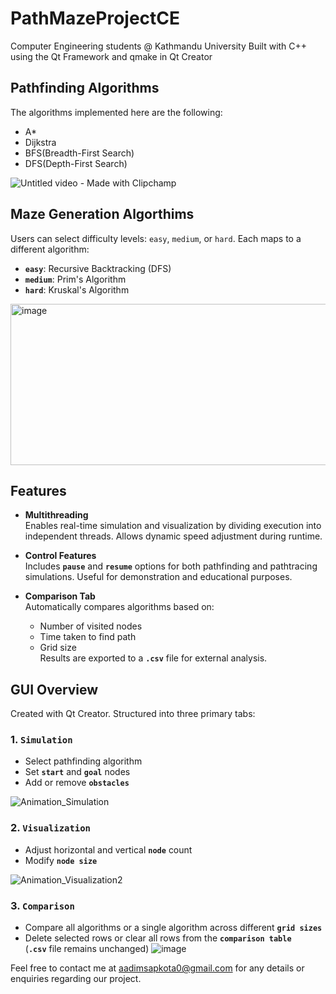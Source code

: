 # PathMazeProjectCE
Computer Engineering students @ Kathmandu University
Built with C++ using the Qt Framework and qmake in Qt Creator

## Pathfinding Algorithms
The algorithms implemented here are the following:

* A*
* Dijkstra
* BFS(Breadth-First Search)
* DFS(Depth-First Search)

![Untitled video - Made with Clipchamp](https://github.com/user-attachments/assets/fe2553f3-624e-41bc-ba9b-38fc7ee15b68)

## Maze Generation Algorthims
Users can select difficulty levels: `easy`, `medium`, or `hard`. Each maps to a different algorithm:

- **`easy`**: Recursive Backtracking (DFS)
- **`medium`**: Prim's Algorithm
- **`hard`**: Kruskal's Algorithm

<img width="574" height="258" alt="image" src="https://github.com/user-attachments/assets/94f179de-b13b-405e-9062-df7e03dea5c3" />

## Features

- **Multithreading**  
  Enables real-time simulation and visualization by dividing execution into independent threads. Allows dynamic speed adjustment during runtime.

- **Control Features**  
  Includes **`pause`** and **`resume`** options for both pathfinding and pathtracing simulations. Useful for demonstration and educational purposes.

- **Comparison Tab**  
  Automatically compares algorithms based on:
  - Number of visited nodes
  - Time taken to find path
  - Grid size  
  Results are exported to a **`.csv`** file for external analysis.

## GUI Overview

Created with Qt Creator. Structured into three primary tabs:

### 1. **`Simulation`**

- Select pathfinding algorithm  
- Set **`start`** and **`goal`** nodes  
- Add or remove **`obstacles`**

![Animation_Simulation](https://github.com/user-attachments/assets/910c2b71-fc63-482f-af6b-1a29f2f1a38b)

### 2. **`Visualization`**

- Adjust horizontal and vertical **`node`** count  
- Modify **`node size`**

![Animation_Visualization2](https://github.com/user-attachments/assets/d493d017-b5be-42fe-b4df-61642cced8d6)

### 3. **`Comparison`**

- Compare all algorithms or a single algorithm across different **`grid sizes`**  
- Delete selected rows or clear all rows from the **`comparison table`**  
  (**`.csv`** file remains unchanged)
![image](https://github.com/user-attachments/assets/73d7ba88-b82a-48f6-98ef-0683eb8dcb8e)


Feel free to contact me at aadimsapkota0@gmail.com for any details or enquiries regarding our project.


